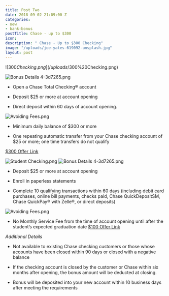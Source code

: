 ```yaml
---
title: Post Two
date: 2018-09-02 21:09:00 Z
categories:
- new
- bank-bonus
postTitle: Chase - up to $300
icon: 
description: " Chase - Up to $300 Checking"
image: "/uploads/joe-yates-619092-unsplash.jpg"
layout: post
---
```


![$300 Checking.png](/uploads/$300%20Checking.png)

![Bonus Details 4-3d7265.png](/uploads/Bonus%20Details%204-3d7265.png)

* Open a Chase Total Checking® account

* Deposit $25 or more at account opening

* Direct deposit within 60 days of account opening.

![Avoiding Fees.png](/uploads/Avoiding%20Fees.png)

* Minimum daily balance of $300 or more

* One repeating automatic transfer from your Chase checking account of $25 or more; one time transfers do not qualify

[$300 Offer Link](https://accounts.chase.com/consumer/banking/extemail?code=GG2669996FX3D9Y1&jp_cmp=rb/59666/ema/LC-NM096/Body_Image_1)

![Student Checking.png](/uploads/Student%20Checking.png)
![Bonus Details 4-3d7265.png](/uploads/Bonus%20Details%204-3d7265.png)

* Deposit $25 or more at account opening

* Enroll in paperless statements

* Complete 10 qualifying transactions within 60 days (including debit card purchases, online bill payments, checks paid, Chase QuickDepositSM, Chase QuickPay® with Zelle®, or direct deposits)

![Avoiding Fees.png](/uploads/Avoiding%20Fees.png)

* No Monthly Service Fee from the time of account opening until after the student’s expected graduation date
[$100 Offer Link](https://www.chase.com/personal/checking/student-checking)

*Additional Details*

* Not available to existing Chase checking customers or those whose accounts have been closed within 90 days or closed with a negative balance

* If the checking account is closed by the customer or Chase within six months after opening, the bonus amount will be deducted at closing.

* Bonus will be deposited into your new account within 10 business days after meeting the requirements
